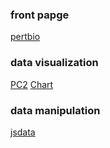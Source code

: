 
### front papge 

[pertbio](http://www.sanderlab.org/pertbio/)

### data visualization

[PC2](http://www.pathwaycommons.org/pcviz/)
[Chart](https://developers.google.com/chart/)

### data manipulation

[jsdata](http://learnjsdata.com/)

